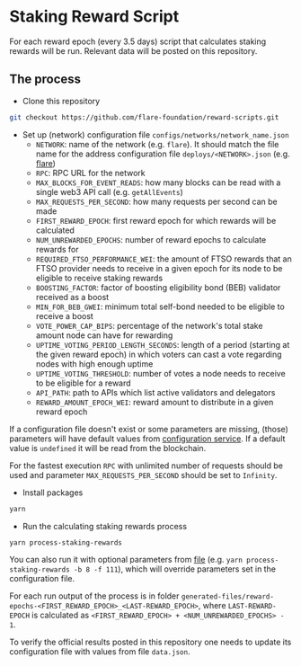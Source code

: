 # Staking Reward Script
For each reward epoch (every 3.5 days) script that calculates staking rewards will be run. Relevant data will be posted on this repository.

## The process

- Clone this repository
```bash
git checkout https://github.com/flare-foundation/reward-scripts.git
```
- Set up (network) configuration file `configs/networks/network_name.json`
   - `NETWORK`: name of the network (e.g. `flare`). It should match the file name for the address configuration file `deploys/<NETWORK>.json` (e.g. [flare](deploys/flare.json))
   - `RPC`: RPC URL for the network
   - `MAX_BLOCKS_FOR_EVENT_READS`: how many blocks can be read with a single web3 API call (e.g. `getAllEvents`)
   - `MAX_REQUESTS_PER_SECOND`: how many requests per second can be made
   - `FIRST_REWARD_EPOCH`: first reward epoch for which rewards will be calculated
   - `NUM_UNREWARDED_EPOCHS`: number of reward epochs to calculate rewards for
   - `REQUIRED_FTSO_PERFORMANCE_WEI`: the amount of FTSO rewards that an FTSO provider needs to receive in a given epoch for its node to be eligible to receive staking rewards
   - `BOOSTING_FACTOR`: factor of boosting eligibility bond (BEB) validator received as a boost
   - `MIN_FOR_BEB_GWEI`: minimum total self-bond needed to be eligible to receive a boost
   - `VOTE_POWER_CAP_BIPS`: percentage of the network's total stake amount node can have for rewarding
   - `UPTIME_VOTING_PERIOD_LENGTH_SECONDS`: length of a period (starting at the given reward epoch) in which voters can cast a vote regarding nodes with high enough uptime
   - `UPTIME_VOTING_THRESHOLD`: number of votes a node needs to receive to be eligible for a reward
   - `API_PATH`: path to APIs which list active validators and delegators
   - `REWARD_AMOUNT_EPOCH_WEI`: reward amount to distribute in a given reward epoch


If a configuration file doesn't exist or some parameters are missing, (those) parameters will have default values from [configuration service](./src/services/ConfigurationService.ts). If a default value is `undefined` it will be read from the blockchain.

For the fastest execution `RPC` with unlimited number of requests should be used and parameter `MAX_REQUESTS_PER_SECOND` should be set to `Infinity`.

- Install packages
```bash
yarn
````
- Run the calculating staking rewards process
```bash
yarn process-staking-rewards
```
You can also run it with optional parameters from [file](./src/processProviders.ts) (e.g. `yarn process-staking-rewards -b 8 -f 111`), which will override parameters set in the configuration file.

For each run output of the process is in folder `generated-files/reward-epochs-<FIRST_REWARD_EPOCH>_<LAST-REWARD_EPOCH>`, where `LAST-REWARD-EPOCH` is calculated as `<FIRST_REWARD_EPOCH> + <NUM_UNREWARDED_EPOCHS> - 1`.

To verify the official results posted in this repository one needs to update its configuration file with values from file `data.json`.